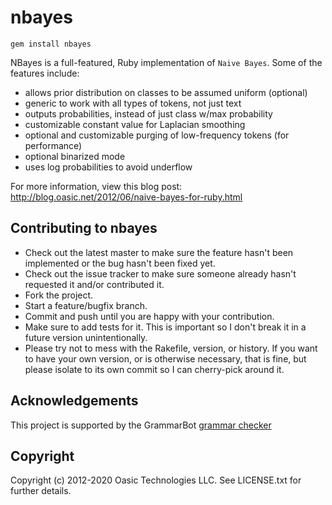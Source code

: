 # nbayes

```
gem install nbayes
```

NBayes is a full-featured, Ruby implementation of ``Naive Bayes``.  Some of the features include:

* allows prior distribution on classes to be assumed uniform (optional)
* generic to work with all types of tokens, not just text
* outputs probabilities, instead of just class w/max probability
* customizable constant value for Laplacian smoothing
* optional and customizable purging of low-frequency tokens (for performance)
* optional binarized mode
* uses log probabilities to avoid underflow

For more information, view this blog post: http://blog.oasic.net/2012/06/naive-bayes-for-ruby.html

## Contributing to nbayes
 
* Check out the latest master to make sure the feature hasn't been implemented or the bug hasn't been fixed yet.
* Check out the issue tracker to make sure someone already hasn't requested it and/or contributed it.
* Fork the project.
* Start a feature/bugfix branch.
* Commit and push until you are happy with your contribution.
* Make sure to add tests for it. This is important so I don't break it in a future version unintentionally.
* Please try not to mess with the Rakefile, version, or history. If you want to have your own version, or is otherwise necessary, that is fine, but please isolate to its own commit so I can cherry-pick around it.

## Acknowledgements

This project is supported by the GrammarBot [grammar checker](http://www.GrammarBot.io/)


## Copyright

Copyright (c) 2012-2020 Oasic Technologies LLC. See LICENSE.txt for further details.

